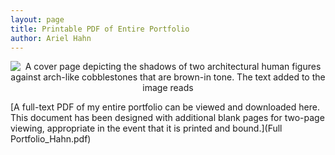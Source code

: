 ```yaml
---
layout: page
title: Printable PDF of Entire Portfolio
author: Ariel Hahn
---
```



<center><img src="https://raw.githubusercontent.com/aireuhl/portfolio/master/assets/portfolio_cover.img" alt="A cover page depicting the shadows of two architectural human figures against arch-like cobblestones that are brown-in tone. The text added to the image reads "Ariel Hahn, an MLIS Portfolio, University of Los Angeles, California, Department of Information Studies, Advisor: Dr. Miriam Posner, Spring 2019.""></center>

[A full-text PDF of my entire portfolio can be viewed and downloaded here. This document has been designed with additional blank pages for two-page viewing, appropriate in the event that it is printed and bound.](Full Portfolio_Hahn.pdf)
